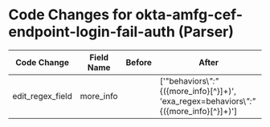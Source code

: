 # Code Changes for okta-amfg-cef-endpoint-login-fail-auth (Parser)

| Code Change | Field Name | Before | After |
|-------------|------------|--------|-------|
| edit_regex_field | more_info |  | ['"behaviors\\*":"*\{({more_info}[^\}]+)', 'exa_regex=behaviors\\*":"*\{({more_info}[^\}]+)'] |